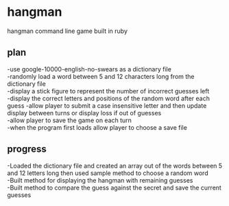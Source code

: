 # hangman  

hangman command line game built in ruby  

## plan  

-use google-10000-english-no-swears as a dictionary file  
-randomly load a word between 5 and 12 characters long from the dictionary file  
-display a stick figure to represent the number of incorrect guesses left  
-display the correct letters and positions of the random word after each guess 
-allow player to submit a case insensitive letter and then update display between turns or display loss if out of guesses  
-allow player to save the game on each turn  
-when the program first loads allow player to choose a save file  

## progress  

-Loaded the dictionary file and created an array out of the words between 5 and 12 letters long then used sample method to choose a random word  
-Built method for displaying the hangman with remaining guesses  
-Built method to compare the guess against the secret and save the current guesses  